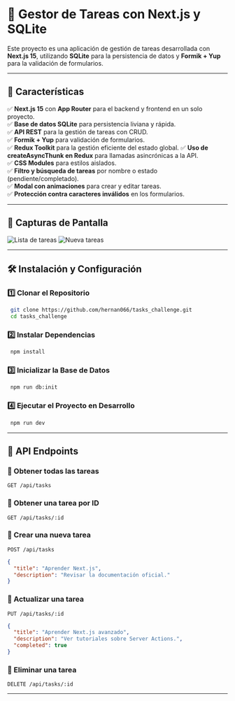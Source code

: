 # 📌 Gestor de Tareas con Next.js y SQLite

Este proyecto es una aplicación de gestión de tareas desarrollada con **Next.js 15**, utilizando **SQLite** para la persistencia de datos y **Formik + Yup** para la validación de formularios.

---

## 🚀 Características

✅ **Next.js 15** con **App Router** para el backend y frontend en un solo proyecto.  
✅ **Base de datos SQLite** para persistencia liviana y rápida.  
✅ **API REST** para la gestión de tareas con CRUD.  
✅ **Formik + Yup** para validación de formularios.  
✅ **Redux Toolkit** para la gestión eficiente del estado global.
✅ **Uso de createAsyncThunk en Redux** para llamadas asincrónicas a la API.  
✅ **CSS Modules** para estilos aislados.  
✅ **Filtro y búsqueda de tareas** por nombre o estado (pendiente/completado).  
✅ **Modal con animaciones** para crear y editar tareas.  
✅ **Protección contra caracteres inválidos** en los formularios.

---

## 📸 Capturas de Pantalla

![Lista de tareas](https://ik.imagekit.io/mrprwema7/2_30PRXYfdnR.jpeg?updatedAt=1742263223485)
![Nueva tareas](https://ik.imagekit.io/mrprwema7/1_PYtg4_Qfx.jpeg?updatedAt=1742263223817)

---

## 🛠️ Instalación y Configuración

### 1️⃣ Clonar el Repositorio

```sh
 git clone https://github.com/hernan066/tasks_challenge.git
 cd tasks_challenge
```

### 2️⃣ Instalar Dependencias

```sh
 npm install
```

### 3️⃣ Inicializar la Base de Datos

```sh
 npm run db:init
```

### 4️⃣ Ejecutar el Proyecto en Desarrollo

```sh
 npm run dev
```

---

## 🔌 API Endpoints

### 📌 Obtener todas las tareas

`GET /api/tasks`

### 📌 Obtener una tarea por ID

`GET /api/tasks/:id`

### 📌 Crear una nueva tarea

`POST /api/tasks`

```json
{
  "title": "Aprender Next.js",
  "description": "Revisar la documentación oficial."
}
```

### 📌 Actualizar una tarea

`PUT /api/tasks/:id`

```json
{
  "title": "Aprender Next.js avanzado",
  "description": "Ver tutoriales sobre Server Actions.",
  "completed": true
}
```

### 📌 Eliminar una tarea

`DELETE /api/tasks/:id`

---
